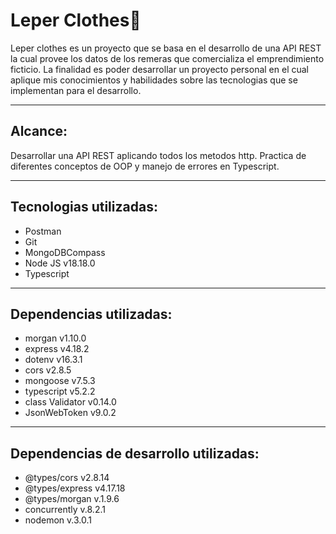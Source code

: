 # Leper Clothes👕
Leper clothes es un proyecto que se basa en el desarrollo de una API REST la cual provee los datos de los remeras que comercializa el emprendimiento ficticio. La finalidad es poder desarrollar un proyecto personal en el cual aplique mis conocimientos y habilidades sobre las tecnologias que se implementan para el desarrollo.

---
## Alcance:

Desarrollar una API REST aplicando todos los metodos http.
Practica de diferentes conceptos de OOP y manejo de errores en Typescript.


---
## Tecnologias utilizadas:

- Postman
- Git
- MongoDBCompass
- Node JS v18.18.0
- Typescript

---
## Dependencias utilizadas:

- morgan v1.10.0
- express v4.18.2
- dotenv v16.3.1
- cors v2.8.5
- mongoose v7.5.3
- typescript v5.2.2
- class Validator v0.14.0
- JsonWebToken v9.0.2

---
## Dependencias de desarrollo utilizadas:
- @types/cors v2.8.14
- @types/express v4.17.18
- @types/morgan v.1.9.6
- concurrently v.8.2.1
- nodemon v.3.0.1